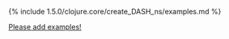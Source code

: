{% include 1.5.0/clojure.core/create_DASH_ns/examples.md %}

[Please add examples!](https://github.com/arrdem/grimoire/edit/master/_includes/1.6.0/clojure.core/create_DASH_ns/examples.md)

